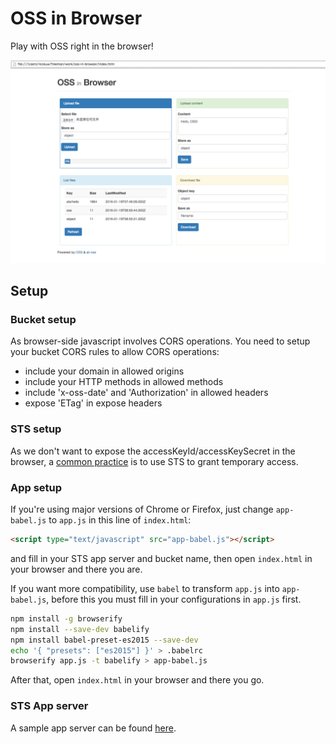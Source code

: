 # OSS in Browser

Play with OSS right in the browser!

![Demo](screenshot.png?raw=true "OSS in Browser")

## Setup

### Bucket setup

As browser-side javascript involves CORS operations. You need to setup
your bucket CORS rules to allow CORS operations:

- include your domain in allowed origins
- include your HTTP methods in allowed methods
- include 'x-oss-date' and 'Authorization' in allowed headers
- expose 'ETag' in expose headers

### STS setup

As we don't want to expose the accessKeyId/accessKeySecret in the
browser, a [common practice][oss-sts] is to use STS to grant temporary
access.

### App setup

If you're using major versions of Chrome or Firefox, just change
`app-babel.js` to `app.js` in this line of `index.html`:

```html
<script type="text/javascript" src="app-babel.js"></script>
```

and fill in your STS app server and bucket name, then open
`index.html` in your browser and there you are.

If you want more compatibility, use `babel` to transform `app.js` into
`app-babel.js`, before this you must fill in your configurations in
`app.js` first.

```bash
npm install -g browserify
npm install --save-dev babelify
npm install babel-preset-es2015 --save-dev
echo '{ "presets": ["es2015"] }' > .babelrc
browserify app.js -t babelify > app-babel.js
```

After that, open `index.html` in your browser and there you go.

### STS App server

A sample app server can be found [here][ruby-sts-app-server].


[ruby-sts-app-server]: https://github.com/rockuw/sts-app-server
[oss-sts]: https://help.aliyun.com/document_detail/oss/practice/ram_guide.html

